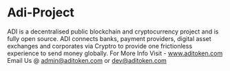 # Adi-Project
ADI is a decentralised public blockchain and cryptocurrency project and is fully open source.
ADI connects banks, payment providers, digital asset exchanges and corporates via Cryptro to provide one frictionless experience to send money globally.
For More Info Visit - www.aditoken.com
Email Us @ admin@aditoken.com or dev@aditoken.com
